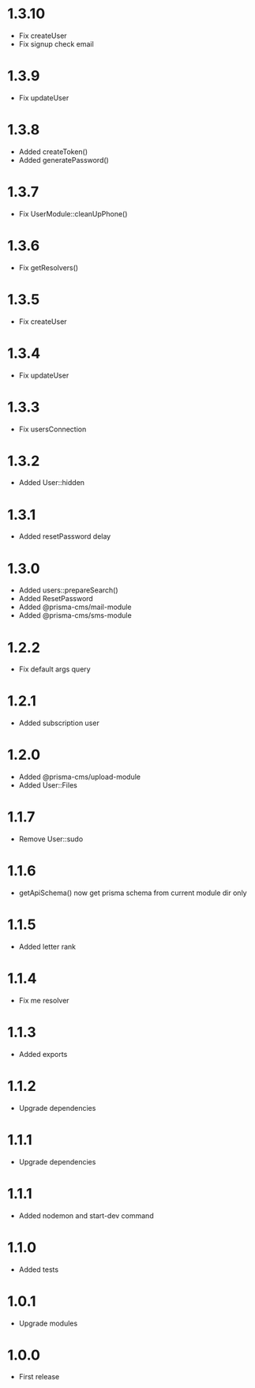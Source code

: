 1.3.10
===============================
- Fix createUser
- Fix signup check email

1.3.9
===============================
- Fix updateUser

1.3.8
===============================
- Added createToken()
- Added generatePassword()

1.3.7
===============================
- Fix UserModule::cleanUpPhone()

1.3.6
===============================
- Fix getResolvers()

1.3.5
===============================
- Fix createUser

1.3.4
===============================
- Fix updateUser

1.3.3
===============================
- Fix usersConnection

1.3.2
===============================
- Added User::hidden

1.3.1
===============================
- Added resetPassword delay

1.3.0
===============================
- Added users::prepareSearch()
- Added ResetPassword
- Added @prisma-cms/mail-module
- Added @prisma-cms/sms-module

1.2.2
===============================
- Fix default args query

1.2.1
===============================
- Added subscription user

1.2.0
===============================
- Added @prisma-cms/upload-module
- Added User::Files

1.1.7
===============================
- Remove User::sudo

1.1.6
===============================
- getApiSchema() now get prisma schema from current module dir only

1.1.5
===============================
- Added letter rank

1.1.4
===============================
- Fix me resolver

1.1.3
===============================
- Added exports

1.1.2
===============================
- Upgrade dependencies

1.1.1
===============================
- Upgrade dependencies

1.1.1
===============================
- Added nodemon and start-dev command

1.1.0
===============================
- Added tests

1.0.1
===============================
- Upgrade modules

1.0.0
===============================
- First release

